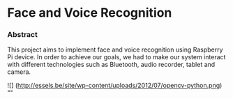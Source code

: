 Face and Voice Recognition
==========================

### Abstract 
This project aims to implement face and voice recognition using Raspberry Pi device. In order to achieve our goals, we had to make our system interact with different technologies such as Bluetooth, audio recorder, tablet and camera.

![] (http://essels.be/site/wp-content/uploads/2012/07/opencv-python.png) ""

